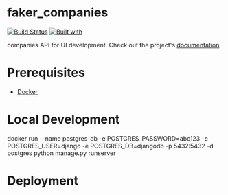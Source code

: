 # faker_companies

[![Build Status](https://travis-ci.org/VentesWorks/faker_companies.svg?branch=master)](https://travis-ci.org/VentesWorks/faker_companies)
[![Built with](https://img.shields.io/badge/Built_with-Cookiecutter_Django_Rest-F7B633.svg)](https://github.com/agconti/cookiecutter-django-rest)

companies API for UI development. Check out the project's [documentation](http://VentesWorks.github.io/faker_companies/).

# Prerequisites

- [Docker](https://docs.docker.com/docker-for-mac/install/)

# Local Development

docker run --name postgres-db -e POSTGRES_PASSWORD=abc123 -e POSTGRES_USER=django -e POSTGRES_DB=djangodb -p 5432:5432 -d postgres
python manage.py runserver

# Deployment

